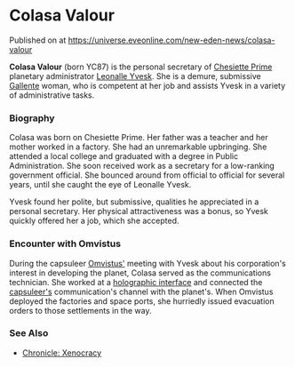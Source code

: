 # Colasa Valour
Published on  at https://universe.eveonline.com/new-eden-news/colasa-valour

**Colasa Valour** (born YC87) is the personal secretary of [Chesiette Prime](5jcyTOxG707UXLRMAB9eC3) planetary administrator [Leonalle Yvesk](5qnge8y8YaWVmIoatjJv5E). She is a demure, submissive [Gallente](1pYWp5pmyyMhbmD2awB3MF) woman, who is competent at her job and assists Yvesk in a variety of administrative tasks.

### Biography

Colasa was born on Chesiette Prime. Her father was a teacher and her mother worked in a factory. She had an unremarkable upbringing. She attended a local college and graduated with a degree in Public Administration. She soon received work as a secretary for a low-ranking government official. She bounced around from official to official for several years, until she caught the eye of Leonalle Yvesk.

Yvesk found her polite, but submissive, qualities he appreciated in a personal secretary. Her physical attractiveness was a bonus, so Yvesk quickly offered her a job, which she accepted.

### Encounter with Omvistus

During the capsuleer [Omvistus'](14Seg6wEOEpNHopnuUbUtZ) meeting with Yvesk about his corporation's interest in developing the planet, Colasa served as the communications technician. She worked at a [holographic interface](2UxEHVUtj7lasyAz72r7Pb) and connected the [capsuleer's](15umOALoFBZxVS2oaggvJQ) communication's channel with the planet's. When Omvistus deployed the factories and space ports, she hurriedly issued evacuation orders to those settlements in the way.

### See Also

-   [Chronicle: Xenocracy](59BZ8D6BhMjkWBbR7CBeKJ)
